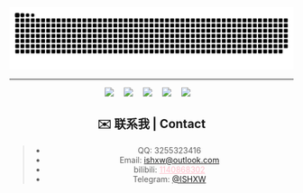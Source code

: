 <div align="center">
 <img src="https://github.com/ishxw/ishxw/blob/boom/github-contribution-grid-snake.svg" />
</div>
<hr/>
<!-- 个人资料徽标 -->
<div align="center">
   <a href="http://ishxw.com/"><img src="https://img.shields.io/badge/website-主页-red"></a>&emsp;
  <a href="http://blog.ishxw.com/"><img src="https://img.shields.io/badge/website-博客-blue"></a>&emsp;
  <a href="https://x.com/ishxwo"><img src="https://img.shields.io/badge/twitter-推特-blue"></a>&emsp;
<!--   <a href="https://www.youtube.com/"><img src="https://img.shields.io/badge/youtube-油管-c32136"></a>&emsp;
  <a href="https://blog.csdn.net/"><img src="https://img.shields.io/badge/CSDN-博客-c32136"></a>&emsp; -->
  <a href="https://space.bilibili.com/1140868302"><img src="https://img.shields.io/badge/bilibili-B站-ff69b4"></a>&emsp;
  <a href="https://steamcommunity.com/id/ishxw/"><img src="https://img.shields.io/badge/steam-Steam-ff69b4"></a>&emsp;
 
## ✉️ 联系我 | Contact
> - QQ: 3255323416
> - Email: ishxw@outlook.com
> - bilibili: <a style="color: pink;" href="https://space.bilibili.com/1140868302">1140868302</a>
> - Telegram: [@ISHXW](http://t.me/ishxw)

